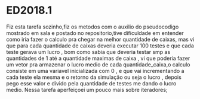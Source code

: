 # ED2018.1

Fiz esta tarefa sozinho,fiz os metodos com o auxilio do pseudocodigo mostrado em sala e postado no  repositorio,tive dificuldade em entender como iria fazer o calculo pra chegar na melhor quantidade de caixas, mas vi que para cada quantidade de caixas deveria executar 100 testes e que cada teste gerava um lucro , bom como sabia que deveria testar smp as quantidades de 1 até a quantidade maximas de caixa , vi que poderia fazer um vetor pra armazenar o lucro medio de cada quantidade_caixa,o calculo consiste em uma variavel inicializada com 0 , e que vai incrementando a cada teste ela mesma e o retorno da simulação ou seja o lucro , depois pego esse valor e divido pela quantidade de testes me dando o lucro medio. Nessa tarefa aperfeiçoei um pouco mais sobre iteradores;
